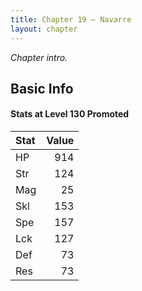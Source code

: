 ```yaml
---
title: Chapter 19 — Navarre
layout: chapter
---
```


_Chapter intro._

## Basic Info

#### Stats at Level 130 Promoted

| Stat | Value |
| :--- | ----: |
| HP   |   914 |
| Str  |   124 |
| Mag  |    25 |
| Skl  |   153 |
| Spe  |   157 |
| Lck  |   127 |
| Def  |    73 |
| Res  |    73 |
